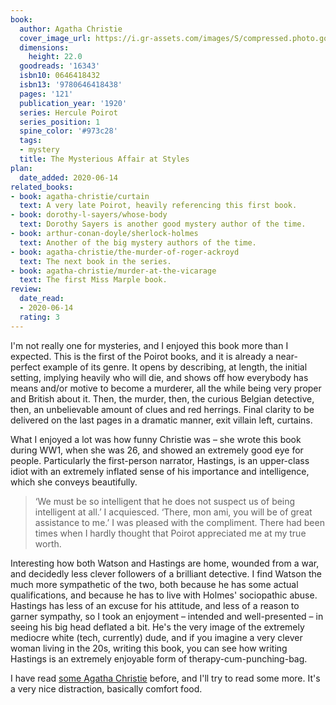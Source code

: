 ```yaml
---
book:
  author: Agatha Christie
  cover_image_url: https://i.gr-assets.com/images/S/compressed.photo.goodreads.com/books/1386922393l/16343.jpg
  dimensions:
    height: 22.0
  goodreads: '16343'
  isbn10: 0646418432
  isbn13: '9780646418438'
  pages: '121'
  publication_year: '1920'
  series: Hercule Poirot
  series_position: 1
  spine_color: '#973c28'
  tags:
  - mystery
  title: The Mysterious Affair at Styles
plan:
  date_added: 2020-06-14
related_books:
- book: agatha-christie/curtain
  text: A very late Poirot, heavily referencing this first book.
- book: dorothy-l-sayers/whose-body
  text: Dorothy Sayers is another good mystery author of the time.
- book: arthur-conan-doyle/sherlock-holmes
  text: Another of the big mystery authors of the time.
- book: agatha-christie/the-murder-of-roger-ackroyd
  text: The next book in the series.
- book: agatha-christie/murder-at-the-vicarage
  text: The first Miss Marple book.
review:
  date_read:
  - 2020-06-14
  rating: 3
---
```


I'm not really one for mysteries, and I enjoyed this book more than I expected.
This is the first of the Poirot books, and it is already a near-perfect example of its genre. It opens by describing, at
length, the initial setting, implying heavily who will die, and shows off how everybody has means and/or motive to
become a murderer, all the while being very proper and British about it. Then, the murder, then, the curious Belgian
detective, then, an unbelievable amount of clues and red herrings. Final clarity to be delivered on the last pages in a
dramatic manner, exit villain left, curtains.

What I enjoyed a lot was how funny Christie was – she wrote this book during WW1, when she was 26, and showed an
extremely good eye for people. Particularly the first-person narrator, Hastings, is an upper-class idiot with an
extremely inflated sense of his importance and intelligence, which she conveys beautifully.

<blockquote>
‘We must be so intelligent that he does not suspect us of being intelligent at all.’
I acquiesced.
‘There, mon ami, you will be of great assistance to me.’
I was pleased with the compliment. There had been times when I hardly thought that Poirot appreciated me at my true worth.
</blockquote>

Interesting how both Watson and Hastings are home, wounded from a war, and decidedly less clever followers of a
brilliant detective. I find Watson the much more sympathetic of the two, both because he has some actual qualifications,
and because he has to live with Holmes' sociopathic abuse. Hastings has less of an excuse for his attitude, and less of
a reason to garner sympathy, so I took an enjoyment – intended and well-presented – in seeing his big head deflated a
bit. He's the very image of the extremely mediocre white (tech, currently) dude, and if you imagine a very clever woman
living in the 20s, writing this book, you can see how writing Hastings is an extremely enjoyable form of
therapy-cum-punching-bag.

I have read [some Agatha Christie](/agatha-christie/) before, and I'll try to read some more. It's a very nice
distraction, basically comfort food.
